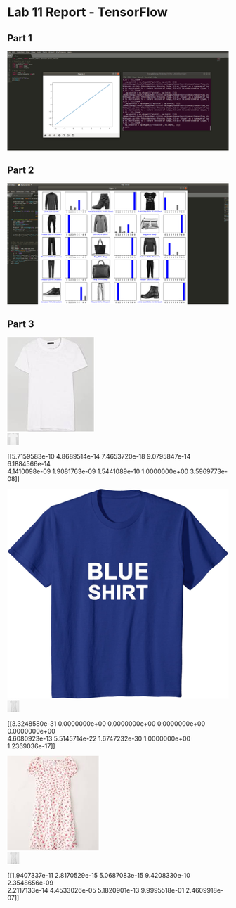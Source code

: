 # Lab 11 Report - TensorFlow     

## Part 1   
![1](1.png)  
## Part 2   
![2](2.png)  

## Part 3  
![1j](1.jpeg)  
![1p](p1.png)  

[[5.7159583e-10 4.8689514e-14 7.4653720e-18 9.0795847e-14 6.1884566e-14  
  4.1410098e-09 1.9081763e-09 1.5441089e-10 1.0000000e+00 3.5969773e-08]]  


![2j](2.jpeg)  
![2p](p3.png)  

[[3.3248580e-31 0.0000000e+00 0.0000000e+00 0.0000000e+00 0.0000000e+00  
  4.6080923e-13 5.5145714e-22 1.6747232e-30 1.0000000e+00 1.2369036e-17]]  

![3j](3.jpeg)  
![3p](p3.png)  

[[1.9407337e-11 2.8170529e-15 5.0687083e-15 9.4208330e-10 2.3548656e-09  
  2.2117133e-14 4.4533026e-05 5.1820901e-13 9.9995518e-01 2.4609918e-07]]  
